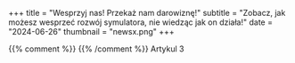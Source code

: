 +++
title = "Wesprzyj nas! Przekaż nam darowiznę!"
subtitle = "Zobacz, jak możesz wesprzeć rozwój symulatora, nie wiedząc jak on działa!"
date = "2024-06-26"
thumbnail = "newsx.png"
+++



{{% comment %}} <!-- Enter page contents here --> {{% /comment %}}
Artykul 3